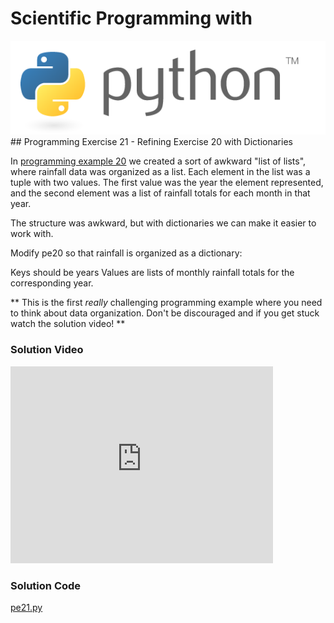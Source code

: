 # Scientific Programming with 
<img src="../../imgs/python.png"/>
## Programming Exercise 21 - Refining Exercise 20 with Dictionaries

In [programming example 20](../pe20) we created a sort of awkward "list of lists", where rainfall data was organized as a list.  Each element in the list was a tuple with two values.  The first value was the year the element represented, and the second element was a list of rainfall totals for each month in that year.

The structure was awkward, but with dictionaries we can make it easier to work with.

Modify pe20 so that rainfall is organized as a dictionary:

Keys should be years
Values are lists of monthly rainfall totals for the corresponding year.


** This is the first *really* challenging programming example where you need to think about data organization.  Don't be discouraged and if you get stuck watch the solution video! **

### Solution Video
<iframe width="420" height="315" src="https://www.youtube.com/embed/HTSjv8WL7Vc" frameborder="0" allowfullscreen></iframe>

### Solution Code
[pe21.py](pe21.py)



